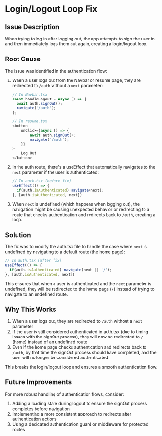 # Login/Logout Loop Fix

## Issue Description
When trying to log in after logging out, the app attempts to sign the user in and then immediately logs them out again, creating a login/logout loop.

## Root Cause
The issue was identified in the authentication flow:

1. When a user logs out from the Navbar or resume page, they are redirected to `/auth` without a `next` parameter:
   ```javascript
   // In Navbar.tsx
   const handleLogout = async () => {
     await auth.signOut();
     navigate('/auth');
   };
   
   // In resume.tsx
   <button 
       onClick={async () => {
           await auth.signOut();
           navigate('/auth');
       }}
   >
       Log Out
   </button>
   ```

2. In the auth route, there's a useEffect that automatically navigates to the `next` parameter if the user is authenticated:
   ```javascript
   // In auth.tsx (before fix)
   useEffect(() => {
     if(auth.isAuthenticated) navigate(next);
   }, [auth.isAuthenticated, next])
   ```

3. When `next` is undefined (which happens when logging out), the navigation might be causing unexpected behavior or redirecting to a route that checks authentication and redirects back to `/auth`, creating a loop.

## Solution
The fix was to modify the auth.tsx file to handle the case where `next` is undefined by navigating to a default route (the home page):

```javascript
// In auth.tsx (after fix)
useEffect(() => {
  if(auth.isAuthenticated) navigate(next || '/');
}, [auth.isAuthenticated, next])
```

This ensures that when a user is authenticated and the `next` parameter is undefined, they will be redirected to the home page (`/`) instead of trying to navigate to an undefined route.

## Why This Works
1. When a user logs out, they are redirected to `/auth` without a `next` parameter
2. If the user is still considered authenticated in auth.tsx (due to timing issues with the signOut process), they will now be redirected to `/` (home) instead of an undefined route
3. Even if the home page checks authentication and redirects back to `/auth`, by that time the signOut process should have completed, and the user will no longer be considered authenticated

This breaks the login/logout loop and ensures a smooth authentication flow.

## Future Improvements
For more robust handling of authentication flows, consider:

1. Adding a loading state during logout to ensure the signOut process completes before navigation
2. Implementing a more consistent approach to redirects after authentication actions
3. Using a dedicated authentication guard or middleware for protected routes